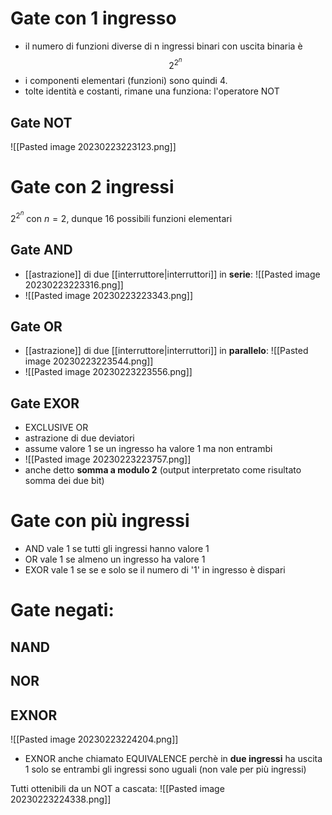 # Gate con 1 ingresso
- il numero di funzioni diverse di n ingressi binari con uscita binaria è $$2^{2^n}$$
- i componenti elementari (funzioni) sono quindi 4.
- tolte identità e costanti, rimane una funziona: l'operatore NOT

## Gate NOT
![[Pasted image 20230223223123.png]]
# Gate con 2 ingressi
$2^{2^n}$ con $n=2$, dunque 16 possibili funzioni elementari

## Gate AND
- [[astrazione]] di due [[interruttore|interruttori]] in **serie**:
	![[Pasted image 20230223223316.png]]
- ![[Pasted image 20230223223343.png]]

## Gate OR
- [[astrazione]] di due [[interruttore|interruttori]] in **parallelo**:
	![[Pasted image 20230223223544.png]]
- ![[Pasted image 20230223223556.png]]

## Gate EXOR
- EXCLUSIVE OR
- astrazione di due deviatori
- assume valore 1 se un ingresso ha valore 1 ma non entrambi
- ![[Pasted image 20230223223757.png]]
- anche detto **somma a modulo 2** (output interpretato come risultato somma dei due bit)
# Gate con più ingressi
- AND vale 1 se tutti gli ingressi hanno valore 1
- OR vale 1 se almeno un ingresso ha valore 1
- EXOR vale 1 se se e solo se il numero di '1' in ingresso è dispari

# Gate negati:
## NAND
## NOR
## EXNOR

![[Pasted image 20230223224204.png]]

- EXNOR anche chiamato EQUIVALENCE perchè in **due ingressi** ha uscita 1 solo se entrambi gli ingressi sono uguali (non vale per più ingressi)

Tutti ottenibili da un NOT a cascata:
	![[Pasted image 20230223224338.png]]